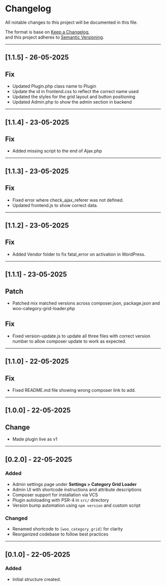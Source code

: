# Changelog

All notable changes to this project will be documented in this file.

The format is base on [Keep a Changelog](https://keepachangelog.com/en/1.0.0/),  
and this project adheres to [Semantic Versioning](https://semver.org/spec/v2.0.0.html).

---

## [1.1.5] - 26-05-2025
## Fix
- Updated Plugin.php class name to Plugin
- Update the id in frontend.css to reflect the correct name used
- Updated the styles for the grid layout and button positioning
- Updated Admin.php to show the admin section in backend

---

## [1.1.4] - 23-05-2025
## Fix
- Added missing script to the end of Ajax.php

---

## [1.1.3] - 23-05-2025
## Fix
- Fixed error where check_ajax_referer was not defined.
- Updated frontend.js to show correct data.

---

## [1.1.2] - 23-05-2025
## Fix
- Added Vendor folder to fix fatal_error on activation in WordPress.

--- 

## [1.1.1] - 23-05-2025
## Patch
- Patched mix matched versions across composer.json, package.json and woo-category-grid-loader.php

## Fix
- Fixed version-update.js to update all three files with correct version number to allow composer update to work as expected.

---

## [1.1.0] - 22-05-2025
## Fix
- Fixed README.md file showing wrong composer link to add.

---

## [1.0.0] - 22-05-2025
## Change
- Made plugin live as v1

---

## [0.2.0] - 22-05-2025
### Added
- Admin settings page under **Settings > Category Grid Loader**
- Admin UI with shortcode instructions and attribute descriptions
- Composer support for installation via VCS
- Plugin autoloading with PSR-4 in `src/` directory
- Version bump automation using `npm version` and custom script

### Changed
- Renamed shortcode to `[woo_category_grid]` for clarity
- Reorganized codebase to follow best practices

---

## [0.1.0] - 22-05-2025

### Added
- Initial structure created.